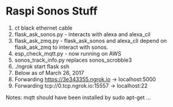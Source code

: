 # Raspi Sonos Stuff

1. ct black ethernet cable
2. flask_ask_sonos.py - interacts with alexa and alexa_cil
3. flask_ask_zmq.py - flask_ask_sonos and alexa_cli depend on flask_ask_zmq to interact with sonos.
4. esp_check_mqtt.py - now running on AWS
5. sonos_track_info.py replaces sonos_scrobble3
6. ./ngrok start flask ssh
7. Below as of March 26, 2017
8. Forwarding https://3e343355.ngrok.io -> localhost:5000
9. Forwarding tcp://0.tcp.ngrok.io:15557 -> localhost:22

Notes: mqtt should have been installed by sudo apt-get ...
